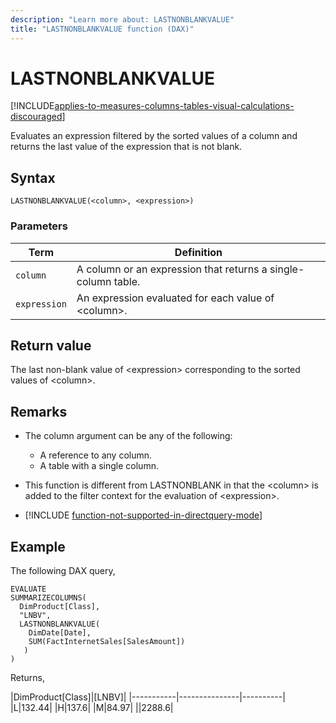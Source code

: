 ```yaml
---
description: "Learn more about: LASTNONBLANKVALUE"
title: "LASTNONBLANKVALUE function (DAX)"
---
```

# LASTNONBLANKVALUE

[!INCLUDE[applies-to-measures-columns-tables-visual-calculations-discouraged](includes/applies-to-measures-columns-tables-visual-calculations-discouraged.md)]

Evaluates an expression filtered by the sorted values of a column and returns the last value of the expression that is not blank.
  
## Syntax  
  
```dax
LASTNONBLANKVALUE(<column>, <expression>)
```
  
### Parameters  
  
|Term|Definition|  
|--------|--------------|  
|`column`|A column or an expression that returns a single-column table.|  
|`expression`|An expression evaluated for each value of \<column>.|
  
## Return value  

The last non-blank value of \<expression> corresponding to the sorted values of \<column>.
  
## Remarks  

- The column argument can be any of the following:
  - A reference to any column.
  - A table with a single column.

- This function is different from LASTNONBLANK in that the \<column> is added to the filter context for the evaluation of \<expression>.

- [!INCLUDE [function-not-supported-in-directquery-mode](includes/function-not-supported-in-directquery-mode.md)]

## Example  

The following DAX query,

```dax
EVALUATE
SUMMARIZECOLUMNS(
  DimProduct[Class],
  "LNBV",
  LASTNONBLANKVALUE(
    DimDate[Date],
    SUM(FactInternetSales[SalesAmount])
   )
)
```

Returns,

|DimProduct[Class]|[LNBV]|
|-----------|---------------|----------|  
|L|132.44|
|H|137.6|
|M|84.97|
||2288.6|
